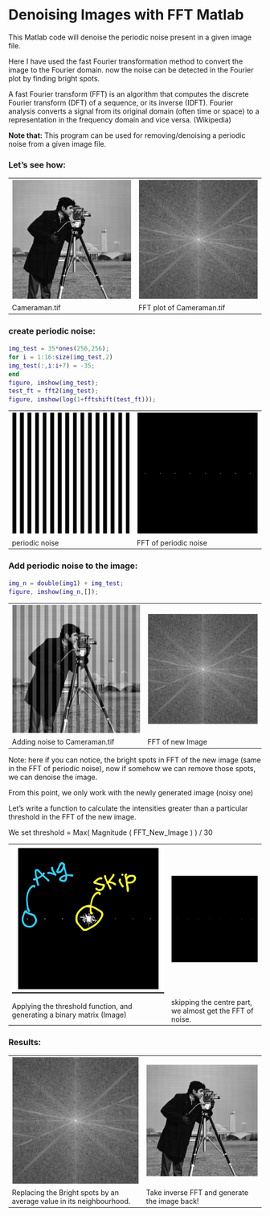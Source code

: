 # Denoising Images with FFT Matlab

This Matlab code will denoise the periodic noise present in a given image file.

Here I have used the fast Fourier transformation method to convert the image to the Fourier domain. now the noise can be detected in the Fourier plot by finding bright spots.

A fast Fourier transform (FFT) is an algorithm that computes the discrete Fourier transform (DFT) of a sequence, or its inverse (IDFT). Fourier analysis converts a signal from its original domain (often time or space) to a representation in the frequency domain and vice versa. (Wikipedia)

**Note that:** This program can be used for removing/denoising a periodic noise from a given image file.

### Let’s see how:

<table>
  <tr>
    <td> <img src="Figure_8.png" width="" alt="alt_text" title="image_tooltip"> </td>
    <td> <img src="Figure_7.png" width="" alt="alt_text" title="image_tooltip"> </td>
  </tr>
  <tr>
    <td>Cameraman.tif</td>
    <td>FFT plot of Cameraman.tif</td>
  </tr>
</table>


### create periodic noise:


```Matlab
img_test = 35*ones(256,256);
for i = 1:16:size(img_test,2)
img_test(:,i:i+7) = -35;
end
figure, imshow(img_test);
test_ft = fft2(img_test);
figure, imshow(log(1+fftshift(test_ft)));
```


<table>
  <tr>
    <td> <img src="Figure_2.png" width="" alt="alt_text" title="image_tooltip"> </td>
    <td> <img src="Figure_3.png" width="" alt="alt_text" title="image_tooltip"> </td>
  </tr>
  <tr>
    <td>periodic noise</td>
    <td>FFT of periodic noise</td>
  </tr>
</table>


### Add periodic noise to the image:

```matlab
img_n = double(img1) + img_test;
figure, imshow(img_n,[]);
```


<table>
  <tr>
    <td> <img src="Figure_4.png" width="" alt="alt_text" title="image_tooltip"> </td>
    <td> <img src="Figure_5.png" width="" alt="alt_text" title="image_tooltip"> </td>
  </tr>
  <tr>
    <td>Adding noise to Cameraman.tif</td>
    <td>FFT of new Image</td>
  </tr>
</table>


Note: here if you can notice, the bright spots in FFT of the new image (same in the FFT of periodic noise), now if somehow we can remove those spots, we can denoise the image.

From this point, we only work with the newly generated image (noisy one)

Let’s write a function to calculate the intensities greater than a particular threshold in the FFT of the new image. 

We set threshold = Max( Magnitude ( FFT_New_Image ) ) / 30

<table>
  <tr>
    <td> <img src="image_0.png" width="" alt="alt_text" title="image_tooltip"> </td>
    <td> <img src="Figure_6.png" width="" alt="alt_text" title="image_tooltip"> </td>
  </tr>
  <tr>
    <td>Applying the threshold function, and generating a binary matrix (Image)</td>
    <td>skipping the centre part, we almost get the FFT of noise.</td>
  </tr>
</table>


### Results:

<table>
  <tr>
    <td> <img src="Figure_7.png" width="" alt="alt_text" title="image_tooltip"> </td>
    <td> <img src="Figure_8.png" width="" alt="alt_text" title="image_tooltip"> </td>
  </tr>
  <tr>
    <td>Replacing the Bright spots by an average value in its neighbourhood.</td>
    <td>Take inverse FFT and generate the image back!</td>
  </tr>
</table>


